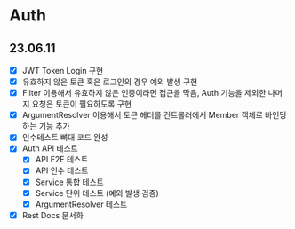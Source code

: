 # Auth

## 23.06.11

- [x] JWT Token Login 구현
- [x] 유효하지 않은 토큰 혹은 로그인의 경우 예외 발생 구현
- [x] Filter 이용해서 유효하지 않은 인증이라면 접근을 막음, Auth 기능을 제외한 나머지 요청은 토큰이 필요하도록 구현
- [x] ArgumentResolver 이용해서 토큰 헤더를 컨트롤러에서 Member 객체로 바인딩하는 기능 추가
- [x] 인수테스트 뼈대 코드 완성
- [x] Auth API 테스트
  - [x] API E2E 테스트
  - [x] API 인수 테스트
  - [x] Service 통합 테스트
  - [x] Service 단위 테스트 (예외 발생 검증)
  - [x] ArgumentResolver 테스트
- [x] Rest Docs 문서화
